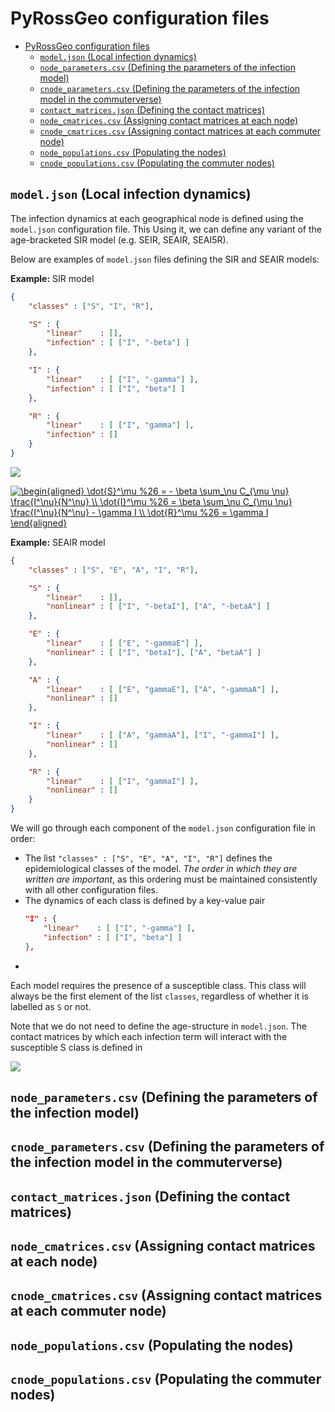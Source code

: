 # PyRossGeo configuration files

- [PyRossGeo configuration files](#pyrossgeo-configuration-files)
  - [`model.json` (Local infection dynamics)](#modeljson-local-infection-dynamics)
  - [`node_parameters.csv` (Defining the parameters of the infection model)](#nodeparameterscsv-defining-the-parameters-of-the-infection-model)
  - [`cnode_parameters.csv` (Defining the parameters of the infection model in the commuterverse)](#cnodeparameterscsv-defining-the-parameters-of-the-infection-model-in-the-commuterverse)
  - [`contact_matrices.json` (Defining the contact matrices)](#contactmatricesjson-defining-the-contact-matrices)
  - [`node_cmatrices.csv` (Assigning contact matrices at each node)](#nodecmatricescsv-assigning-contact-matrices-at-each-node)
  - [`cnode_cmatrices.csv` (Assigning contact matrices at each commuter node)](#cnodecmatricescsv-assigning-contact-matrices-at-each-commuter-node)
  - [`node_populations.csv` (Populating the nodes)](#nodepopulationscsv-populating-the-nodes)
  - [`cnode_populations.csv` (Populating the commuter nodes)](#cnodepopulationscsv-populating-the-commuter-nodes)

## `model.json` (Local infection dynamics)

The infection dynamics at each geographical node is defined using the
`model.json` configuration file. This Using it, we can define any variant of the
age-bracketed SIR model (e.g. SEIR, SEAIR, SEAI5R).

Below are examples of `model.json` files defining the SIR and
SEAIR models:

**Example:** SIR model

```json
{
    "classes" : ["S", "I", "R"],

    "S" : {
        "linear"    : [],
        "infection" : [ ["I", "-beta"] ]
    },

    "I" : {
        "linear"    : [ ["I", "-gamma"] ],
        "infection" : [ ["I", "beta"] ]
    },

    "R" : {
        "linear"    : [ ["I", "gamma"] ],
        "infection" : []
    }
}

```

<img style="text-align: center;" src="https://render.githubusercontent.com/render/math?math=
\begin{aligned}
\dot{S}^\mu %26 = - \beta \sum_\nu C_{\mu \nu} \frac{I^\nu}{N^\nu} \\
\dot{I}^\mu %26 = \beta \sum_\nu C_{\mu \nu} \frac{I^\nu}{N^\nu} - \gamma I \\
\dot{R}^\mu %26 = \gamma I
\end{aligned}">

<a href="https://www.codecogs.com/eqnedit.php?latex=\begin{aligned}&space;\dot{S}^\mu&space;%26&space;=&space;-&space;\beta&space;\sum_\nu&space;C_{\mu&space;\nu}&space;\frac{I^\nu}{N^\nu}&space;\\&space;\dot{I}^\mu&space;%26&space;=&space;\beta&space;\sum_\nu&space;C_{\mu&space;\nu}&space;\frac{I^\nu}{N^\nu}&space;-&space;\gamma&space;I&space;\\&space;\dot{R}^\mu&space;%26&space;=&space;\gamma&space;I&space;\end{aligned}" target="_blank"><img src="https://latex.codecogs.com/gif.latex?\begin{aligned}&space;\dot{S}^\mu&space;%26&space;=&space;-&space;\beta&space;\sum_\nu&space;C_{\mu&space;\nu}&space;\frac{I^\nu}{N^\nu}&space;\\&space;\dot{I}^\mu&space;%26&space;=&space;\beta&space;\sum_\nu&space;C_{\mu&space;\nu}&space;\frac{I^\nu}{N^\nu}&space;-&space;\gamma&space;I&space;\\&space;\dot{R}^\mu&space;%26&space;=&space;\gamma&space;I&space;\end{aligned}" title="\begin{aligned} \dot{S}^\mu %26 = - \beta \sum_\nu C_{\mu \nu} \frac{I^\nu}{N^\nu} \\ \dot{I}^\mu %26 = \beta \sum_\nu C_{\mu \nu} \frac{I^\nu}{N^\nu} - \gamma I \\ \dot{R}^\mu %26 = \gamma I \end{aligned}" /></a>

**Example:** SEAIR model

```json
{
    "classes" : ["S", "E", "A", "I", "R"],

    "S" : {
        "linear"    : [],
        "nonlinear" : [ ["I", "-betaI"], ["A", "-betaA"] ]
    },

    "E" : {
        "linear"    : [ ["E", "-gammaE"] ],
        "nonlinear" : [ ["I", "betaI"], ["A", "betaA"] ]
    },

    "A" : {
        "linear"    : [ ["E", "gammaE"], ["A", "-gammaA"] ],
        "nonlinear" : []
    },

    "I" : {
        "linear"    : [ ["A", "gammaA"], ["I", "-gammaI"] ],
        "nonlinear" : []
    },

    "R" : {
        "linear"    : [ ["I", "gammaI"] ],
        "nonlinear" : []
    }
}

```


We will go through each component of the `model.json` configuration file in order:

-  The list `"classes" : ["S", "E", "A", "I", "R"]` defines the epidemiological
classes of the model. <i>The order in which they are written are important</i>,
as this ordering must be maintained consistently with all other configuration files.
- The dynamics of each class is defined by a key-value pair
    ```json
    "I" : {
        "linear"    : [ ["I", "-gamma"] ],
        "infection" : [ ["I", "beta"] ]
    },
    ```
- 

Each model requires the presence of a susceptible class. This class
will always be the first element of the list `classes`, regardless
of whether it is labelled as `S` or not.

Note that we do not need to define the age-structure in `model.json`.
The contact matrices by which each infection term will interact
with the susceptible S class is defined in

<img style="text-align: center;" src="https://render.githubusercontent.com/render/math?math=
\begin{aligned}
\dot{S}_{ij}^\alpha = 
\end{aligned}">

## `node_parameters.csv` (Defining the parameters of the infection model)

## `cnode_parameters.csv` (Defining the parameters of the infection model in the commuterverse)

## `contact_matrices.json` (Defining the contact matrices)

## `node_cmatrices.csv` (Assigning contact matrices at each node)

## `cnode_cmatrices.csv` (Assigning contact matrices at each commuter node)

## `node_populations.csv` (Populating the nodes)

## `cnode_populations.csv` (Populating the commuter nodes)